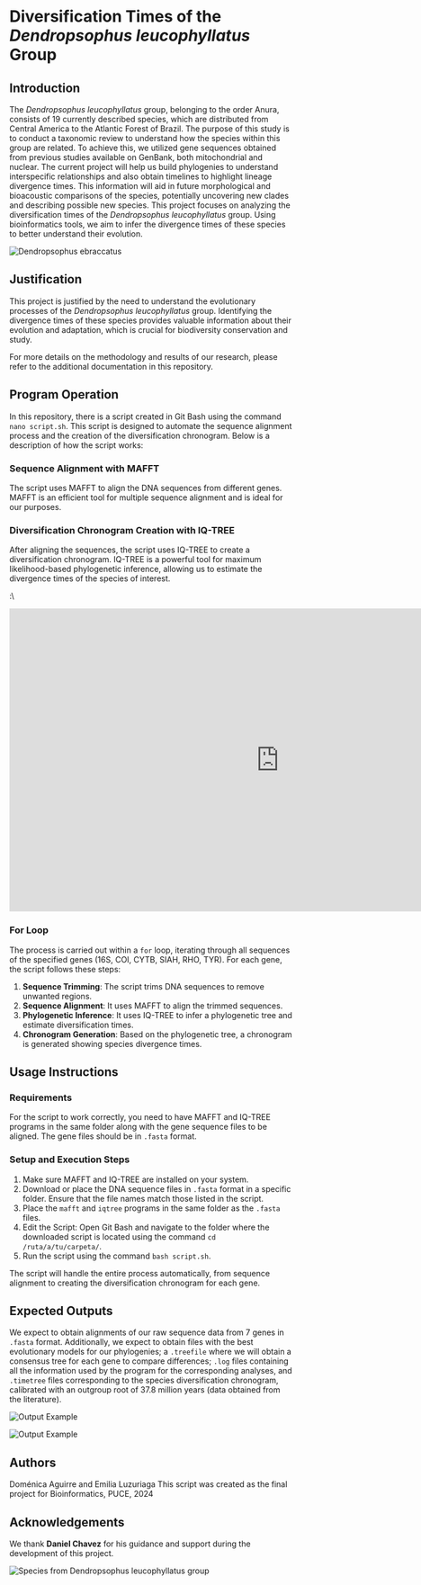 # Diversification Times of the *Dendropsophus leucophyllatus* Group

## Introduction
The *Dendropsophus leucophyllatus* group, belonging to the order Anura, consists of 19 currently described species, which are distributed from Central America to the Atlantic Forest of Brazil. The purpose of this study is to conduct a taxonomic review to understand how the species within this group are related. To achieve this, we utilized gene sequences obtained from previous studies available on GenBank, both mitochondrial and nuclear. The current project will help us build phylogenies to understand interspecific relationships and also obtain timelines to highlight lineage divergence times. This information will aid in future morphological and bioacoustic comparisons of the species, potentially uncovering new clades and describing possible new species.
This project focuses on analyzing the diversification times of the *Dendropsophus leucophyllatus* group. Using bioinformatics tools, we aim to infer the divergence times of these species to better understand their evolution.

![*Dendropsophus ebraccatus*](https://lh5.ggpht.com/cDYyS4pfvgoyQBuV6Wqe3um51wUNlCAEIUAj6rA8PtltGZNaU9RDyVDQoTrANtTJacP28wKe8bLMgt1sTgU=s580)

## Justification

This project is justified by the need to understand the evolutionary processes of the *Dendropsophus leucophyllatus* group. Identifying the divergence times of these species provides valuable information about their evolution and adaptation, which is crucial for biodiversity conservation and study.

For more details on the methodology and results of our research, please refer to the additional documentation in this repository.

## Program Operation

In this repository, there is a script created in Git Bash using the command `nano script.sh`. This script is designed to automate the sequence alignment process and the creation of the diversification chronogram. Below is a description of how the script works:

### Sequence Alignment with MAFFT

The script uses MAFFT to align the DNA sequences from different genes. MAFFT is an efficient tool for multiple sequence alignment and is ideal for our purposes.

### Diversification Chronogram Creation with IQ-TREE

After aligning the sequences, the script uses IQ-TREE to create a diversification chronogram. IQ-TREE is a powerful tool for maximum likelihood-based phylogenetic inference, allowing us to estimate the divergence times of the species of interest.

:\   
<iframe width="958" height="539" src="https://www.youtube.com/embed/jvVJLemaQl8" title="IQTree Tutorial - Beginner" frameborder="0" allow="accelerometer; autoplay; clipboard-write; encrypted-media; gyroscope; picture-in-picture; web-share" referrerpolicy="strict-origin-when-cross-origin" allowfullscreen></iframe>


### For Loop

The process is carried out within a `for` loop, iterating through all sequences of the specified genes (16S, COI, CYTB, SIAH, RHO, TYR). For each gene, the script follows these steps:

1. **Sequence Trimming**: The script trims DNA sequences to remove unwanted regions.
2. **Sequence Alignment**: It uses MAFFT to align the trimmed sequences.
3. **Phylogenetic Inference**: It uses IQ-TREE to infer a phylogenetic tree and estimate diversification times.
4. **Chronogram Generation**: Based on the phylogenetic tree, a chronogram is generated showing species divergence times.

## Usage Instructions

### Requirements

For the script to work correctly, you need to have MAFFT and IQ-TREE programs in the same folder along with the gene sequence files to be aligned. The gene files should be in `.fasta` format.

### Setup and Execution Steps

1. Make sure MAFFT and IQ-TREE are installed on your system.
2. Download or place the DNA sequence files in `.fasta` format in a specific folder. Ensure that the file names match those listed in the script.
3. Place the `mafft` and `iqtree` programs in the same folder as the `.fasta` files.
4. Edit the Script: Open Git Bash and navigate to the folder where the downloaded script is located using the command `cd /ruta/a/tu/carpeta/`.
5. Run the script using the command `bash script.sh`.

The script will handle the entire process automatically, from sequence alignment to creating the diversification chronogram for each gene.

## Expected Outputs
We expect to obtain alignments of our raw sequence data from 7 genes in `.fasta` format. Additionally, we expect to obtain files with the best evolutionary models for our phylogenies; a `.treefile` where we will obtain a consensus tree for each gene to compare differences; `.log` files containing all the information used by the program for the corresponding analyses, and `.timetree` files corresponding to the species diversification chronogram, calibrated with an outgroup root of 37.8 million years (data obtained from the literature).


![Output Example](https://multimedia20stg.blob.core.windows.net/especies/1428Captura%20de%20pantalla%202022-12-21%20a%20las%2010.53.50.png)

![Output Example](https://multimedia20stg.blob.core.windows.net/especies/1428Captura%20de%20pantalla%202022-12-21%20a%20las%2010.53.50.png)

## Authors

Doménica Aguirre and Emilia Luzuriaga
This script was created as the final project for Bioinformatics, PUCE, 2024

## Acknowledgements

We thank **Daniel Chavez** for his guidance and support during the development of this project.

![Species from *Dendropsophus leucophyllatus* group](https://encrypted-tbn0.gstatic.com/images?q=tbn:ANd9GcTV7GwwGu5dpZXXXhKOv7gD-HfquoRpbz3Y6Q&s)
